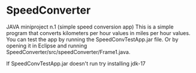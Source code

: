 # SpeedConverter
JAVA miniproject n.1 (simple speed conversion app)
This is a simple program that converts kilometers per hour values in miles per hour values.
You can test the app by running the SpeedConvTestApp.jar file. Or by opening it in Eclipse and running SpeedConverter/src/speedConverter/Frame1.java.

If  SpeedConvTestApp.jar doesn't run try installing jdk-17
